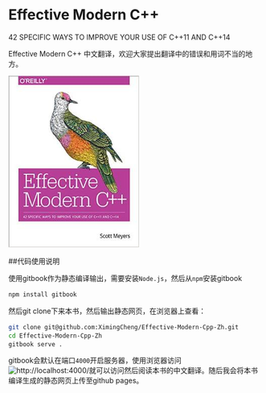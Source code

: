 Effective Modern C++
====================

42 SPECIFIC WAYS TO IMPROVE YOUR USE OF C++11 AND C++14

Effective Modern C++ 中文翻译，欢迎大家提出翻译中的错误和用词不当的地方。

![Effective Modern C++](book.jpg)

##代码使用说明

使用gitbook作为静态编译输出，需要安装`Node.js`，然后从`npm`安装gitbook

```sh
npm install gitbook
```

然后git clone下来本书，然后输出静态网页，在浏览器上查看：

```sh
git clone git@github.com:XimingCheng/Effective-Modern-Cpp-Zh.git
cd Effective-Modern-Cpp-Zh
gitbook serve .
```

gitbook会默认在端口`4000`开启服务器，使用浏览器访问![http://localhost:4000/](http://localhost:4000/)就可以访问然后阅读本书的中文翻译。随后我会将本书编译生成的静态网页上传至github pages。